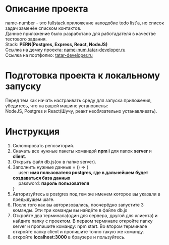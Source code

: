 # Описание проекта

name-number - это fullstack приложение наподобие todo list'а, но список задач заменён списком контактов.  
Данное приложение было разработано для работадателя в качестве тестового задания.  
Stack: **PERN(Postgres, Express, React, NodeJS)**  
Ссылка на демку проекта: [name-num.tatar-developer.ru](https://name-num.tatar-developer.ru)  
Ссылка на портфолио: [tatar-developer.ru](https://tatar-developer.ru)

# Подготовка проекта к локальному запуску

Перед тем как начать настраивать среду для запуска приложения, убедитесь, что на вашей машине установлены:  
NodeJS, Postgres и React(Шучу, реакт необязательно устанавливать).

# Инструкция

1. Склонировать репозиторий.
2. Скачать все нужные пакеты командой **npm i** для папок **server** и **client**.
3. Открыть файл db.js(он в папке server).
4. Заполнить нужные данные = () => {  
   &emsp; user: **имя пользователя postgres, где в дальнейшем будет создаваться база данных**  
   &emsp; password: **пароль пользователя**  
   }
5. Авторизуйтесь в postgres под тем же именем которое вы указали в предыдущем шаге.
6. После того как вы авторизовались, поочерёдно запустите 3 команды. Эти три команды вы найдёте в файле db.js
7. Откройте два терминала(один для сервера, другой для клиента) и найдите папку с проектом. В первом терминале откройте папку server и пропишите команду: npm start. Во втором терминале откройте папку client и пропишите точно такую же команду.
8. откройте **localhost:3000** в браузере и пользуйтесь.
